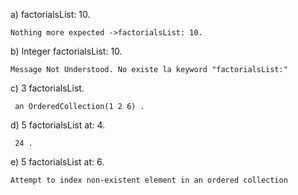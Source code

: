 a) factorialsList: 10.
```smalltalk
Nothing more expected ->factorialsList: 10.
```
b) Integer factorialsList: 10.
```smalltalk
Message Not Understood. No existe la keyword "factorialsList:"
```
c) 3 factorialsList.
```smalltalk
 an OrderedCollection(1 2 6) .
```
d) 5 factorialsList at: 4.
```smalltalk
 24 .
```
e) 5 factorialsList at: 6.
```smalltalk
Attempt to index non-existent element in an ordered collection
```
